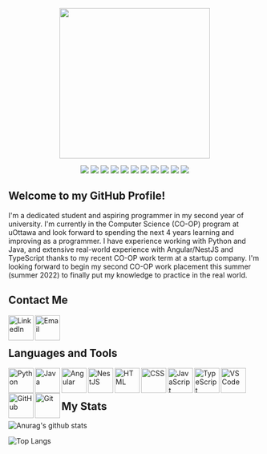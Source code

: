 <p align="center">
    <img width="300px" height="300px" src="https://i.postimg.cc/nVkg55BM/image.png"/>
<p/>
<p align="center">
  <img src="https://img.shields.io/badge/Python-Expert-3776AB?style=flat-square&logo=python&logoColor=white"/>
  <img src="https://img.shields.io/badge/Java-Expert-007396?style=flat-square&logo=java&logoColor=white"/>
  <img src="https://img.shields.io/badge/Angular-Expert-DD0031?style=flat-square&logo=angular&logoColor=white"/>
  <img src="https://img.shields.io/badge/NestJS-Expert-E0234E?style=flat-square&logo=nestjs&logoColor=white"/>
  <img src="https://img.shields.io/badge/HTML-Intermediate-E34F26?style=flat-square&logo=html5&logoColor=white"/>
  <img src="https://img.shields.io/badge/CSS-Intermediate-1572B6?style=flat-square&logo=css3&logoColor=white"/>
  <img src="https://img.shields.io/badge/JavaScript-Expert-F7DF1E?style=flat-square&logo=javascript&logoColor=white"/>
  <img src="https://img.shields.io/badge/TypeScript-Expert-3178C6?style=flat-square&logo=typescript&logoColor=white"/>
  <img src="https://img.shields.io/badge/Visual Studio Code-Expert-007ACC?style=flat-square&logo=visual-studio-code&logoColor=white"/>
  <img src="https://img.shields.io/badge/GitHub-Expert-181717?style=flat-square&logo=github&logoColor=white"/>
  <img src="https://img.shields.io/badge/Git-Expert-F05032?style=flat-square&logo=git&logoColor=white"/>
<p/>

## Welcome to my GitHub Profile!
I'm a dedicated student and aspiring programmer in my second year of university. I'm currently in the Computer Science (CO-OP) program at uOttawa and look forward to spending the next 4 years learning and improving as a programmer. I have experience working with Python and Java, and extensive real-world experience with Angular/NestJS and TypeScript thanks to my recent CO-OP work term at a startup company. I'm looking forward to begin my second CO-OP work placement this summer (summer 2022) to finally put my knowledge to practice in the real world.

## Contact Me
[<img align="left" width="50px" height="50px" title="LinkedIn" src="https://simpleicons.org/icons/linkedin.svg"/>](https://www.linkedin.com/in/diegobajetti)
[<img align="left" width="50px" height="50px" title="Email" src="https://simpleicons.org/icons/microsoftoutlook.svg"/>](mailto:diego.bajetti@outlook.com)
<br/>
<br/>

## Languages and Tools

<img align="left" width="50px" height="50px" title="Python" src="https://simpleicons.org/icons/python.svg"/>
<img align="left" width="50px" height="50px" title="Java" src="https://simpleicons.org/icons/java.svg"/>
<img align="left" width="50px" height="50px" title="Angular" src="https://simpleicons.org/icons/angular.svg"/>
<img align="left" width="50px" height="50px" title="NestJS" src="https://simpleicons.org/icons/nestjs.svg"/>
<img align="left" width="50px" height="50px" title="HTML" src="https://simpleicons.org/icons/html5.svg"/>
<img align="left" width="50px" height="50px" title="CSS" src="https://simpleicons.org/icons/css3.svg"/>
<img align="left" width="50px" height="50px" title="JavaScript" src="https://simpleicons.org/icons/javascript.svg"/>
<img align="left" width="50px" height="50px" title="TypeScript" src="https://simpleicons.org/icons/typescript.svg"/>
<img align="left" width="50px" height="50px" title="VS Code" src="https://simpleicons.org/icons/visualstudiocode.svg"/>
<img align="left" width="50px" height="50px" title="GitHub" src="https://simpleicons.org/icons/github.svg"/>
<img align="left" width="50px" height="50px" title="Git" src="https://simpleicons.org/icons/git.svg"/>
<br/>
<br/>

## My Stats
![Anurag's github stats](https://github-readme-stats.vercel.app/api?username=diegobajetti&count_private=true&hide=stars,prs&show_icons=true&locale=en&include_all_commits=trueC&theme=react)

![Top Langs](https://github-readme-stats.vercel.app/api/top-langs/?username=diegobajetti&theme=react)
